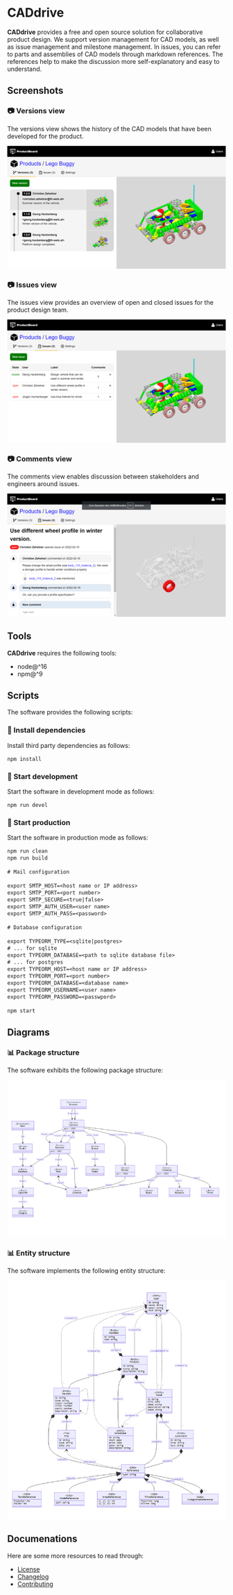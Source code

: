 # CADdrive

**CADdrive** provides a free and open source solution for collaborative product design. We support version management for CAD models, as well as issue management and milestone management. In issues, you can refer to parts and assemblies of CAD models through markdown references. The references help to make the discussion more self-explanatory and easy to understand.

## Screenshots

### 📷 Versions view

The versions view shows the history of the CAD models that have been developed for the product.

![Versions](screenshots/versions.png)

### 📷 Issues view

The issues view provides an overview of open and closed issues for the product design team.

![Issue](screenshots/issues.png)

### 📷 Comments view

The comments view enables discussion between stakeholders and engineers around issues.

![Issue](screenshots/comments.png)

## Tools

**CADdrive** requires the following tools:

- node@^16
- npm@^9

## Scripts

The software provides the following scripts:

### 📄 Install dependencies

Install third party dependencies as follows:

```
npm install
```

### 📄 Start development

Start the software in development mode as follows:

```
npm run devel
```

### 📄 Start production

Start the software in production mode as follows:

```
npm run clean
npm run build

# Mail configuration

export SMTP_HOST=<host name or IP address>
export SMTP_PORT=<port number>
export SMTP_SECURE=<true|false>
export SMTP_AUTH_USER=<user name>
export SMTP_AUTH_PASS=<password>

# Database configuration

export TYPEORM_TYPE=<sqlite|postgres>
# ... for sqlite
export TYPEORM_DATABASE=<path to sqlite database file>
# ... for postgres
export TYPEORM_HOST=<host name or IP address>
export TYPEORM_PORT=<port number>
export TYPEORM_DATABASE=<database name>
export TYPEORM_USERNAME=<user name>
export TYPEORM_PASSWORD=<passwpord>

npm start
```

## Diagrams

### 📊 Package structure

The software exhibits the following package structure:

![Modules](diagrams/packages-v2.png)

### 📊 Entity structure

The software implements the following entity structure:

![Entities](diagrams/entities-v3.png)

## Documenations

Here are some more resources to read through:

* [License](LICENSE.md)
* [Changelog](CHANGELOG.md)
* [Contributing](CONTRIBUTING.md)
